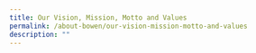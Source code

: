 ```yaml
---
title: Our Vision, Mission, Motto and Values
permalink: /about-bowen/our-vision-mission-motto-and-values
description: ""
---
```

